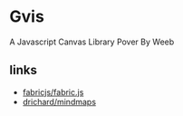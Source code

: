 # Gvis

A Javascript Canvas Library Pover By Weeb

## links

- [fabricjs/fabric.js](https://github.com/fabricjs/fabric.js)
- [drichard/mindmaps](https://github.com/drichard/mindmaps)
